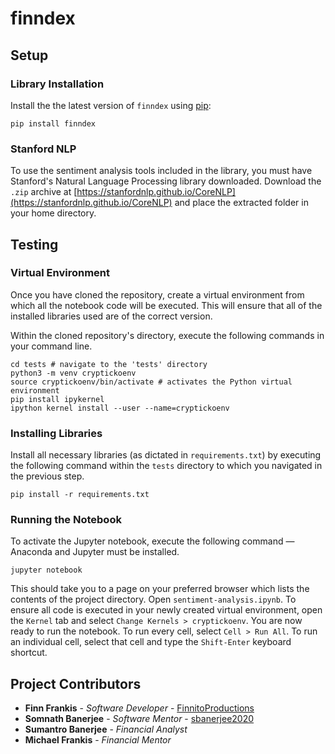 # finndex
## Setup
### Library Installation
Install the the latest version of `finndex` using [pip](https://pip.pypa.io/en/stable/installing/):
```shell
pip install finndex
```
### Stanford NLP
To use the sentiment analysis tools included in the library, you must have Stanford's Natural Language Processing library downloaded. Download the `.zip` archive at [https://stanfordnlp.github.io/CoreNLP](https://stanfordnlp.github.io/CoreNLP) and place the extracted folder in your home directory.
## Testing 
### Virtual Environment
Once you have cloned the repository, create a virtual environment from which all the notebook code will be executed. This will ensure that all of the installed libraries used are of the correct version.

Within the cloned repository's directory, execute the following commands in your command line.
```shell
cd tests # navigate to the 'tests' directory
python3 -m venv cryptickoenv
source cryptickoenv/bin/activate # activates the Python virtual environment
pip install ipykernel
ipython kernel install --user --name=cryptickoenv
```
### Installing Libraries
Install all necessary libraries (as dictated in `requirements.txt`) by executing the following command within the `tests` directory to which you navigated in the previous step.
```shell
pip install -r requirements.txt
```
### Running the Notebook
To activate the Jupyter notebook, execute the following command &mdash; Anaconda and Jupyter must be installed.
```shell
jupyter notebook
```
This should take you to a page on your preferred browser which lists the contents of the project directory. Open `sentiment-analysis.ipynb`. To ensure all code is executed in your newly created virtual environment, open the `Kernel` tab and select `Change Kernels > cryptickoenv`. You are now ready to run the notebook. To run every cell, select `Cell > Run All`. To run an individual cell, select that cell and type the `Shift-Enter` keyboard shortcut.
## Project Contributors
* **Finn Frankis** - *Software Developer* - [FinnitoProductions](https://github.com/FinnitoProductions)
* **Somnath Banerjee** - *Software Mentor* - [sbanerjee2020](https://github.com/sbanerjee2020)
* **Sumantro Banerjee** - *Financial Analyst*
* **Michael Frankis** - *Financial Mentor*
